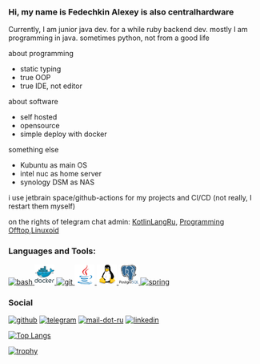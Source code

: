 ### Hi, my name is Fedechkin Alexey is also centralhardware
Currently, I am junior java dev. for a while ruby backend dev. mostly I am programming in java. sometimes python, not from a good life

about programming
- static typing
- true OOP
- true IDE, not editor

about software
- self hosted
- opensource
- simple deploy with docker

something else
- Kubuntu as main OS
- intel nuc as home server
- synology DSM as NAS

i use jetbrain space/github-actions for my projects and CI/CD (not really, I restart them myself)

on the rights of telegram chat admin: [KotlinLangRu](https://t.me/KotlinLangRu), [Programming Offtop](https://t.me/pofftop),[Linuxoid](https://t.me/xalinux)

<h3 align="left">Languages and Tools:</h3>
<p align="left"> <a href="https://www.gnu.org/software/bash/" target="_blank"> <img src="https://www.vectorlogo.zone/logos/gnu_bash/gnu_bash-icon.svg" alt="bash" width="40" height="40"/> </a> <a href="https://www.docker.com/" target="_blank"> <img src="https://raw.githubusercontent.com/devicons/devicon/master/icons/docker/docker-original-wordmark.svg" alt="docker" width="40" height="40"/> </a> <a href="https://git-scm.com/" target="_blank"> <img src="https://www.vectorlogo.zone/logos/git-scm/git-scm-icon.svg" alt="git" width="40" height="40"/> </a> <a href="https://www.java.com" target="_blank"> <img src="https://raw.githubusercontent.com/devicons/devicon/master/icons/java/java-original.svg" alt="java" width="40" height="40"/> </a> <a href="https://www.linux.org/" target="_blank"> <img src="https://raw.githubusercontent.com/devicons/devicon/master/icons/linux/linux-original.svg" alt="linux" width="40" height="40"/> </a> <a href="https://www.postgresql.org" target="_blank"> <img src="https://raw.githubusercontent.com/devicons/devicon/master/icons/postgresql/postgresql-original-wordmark.svg" alt="postgresql" width="40" height="40"/> </a> <a href="https://spring.io/" target="_blank"> <img src="https://www.vectorlogo.zone/logos/springio/springio-icon.svg" alt="spring" width="40" height="40"/> </a> </p>

<h3 align="left">Social</h3>

[<img src='https://cdn.jsdelivr.net/npm/simple-icons@3.0.1/icons/github.svg' alt='github' height='40'>](https://github.com/centralhardware)  [<img src='https://cdn.jsdelivr.net/npm/simple-icons@3.0.1/icons/telegram.svg' alt='telegram' height='40'>](https://t.me/centralhardware)  [<img src='https://cdn.jsdelivr.net/npm/simple-icons@3.0.1/icons/mail-dot-ru.svg' alt='mail-dot-ru' height='40'>](mailto:alex@centralhardware.ru)  [<img  
src='https://cdn.jsdelivr.net/npm/simple-icons@3.0.1/icons/linkedin.svg' alt='linkedin' height='40'>](https://www.linkedin.com/in/centralhardware/)  


[![Top Langs](https://github-readme-stats.vercel.app/api/top-langs/?username=centralhardware)](https://github.com/anuraghazra/github-readme-stats)

[![trophy](https://github-profile-trophy.vercel.app/?username=centralhardware)](https://github.com/ryo-ma/github-profile-trophy)
